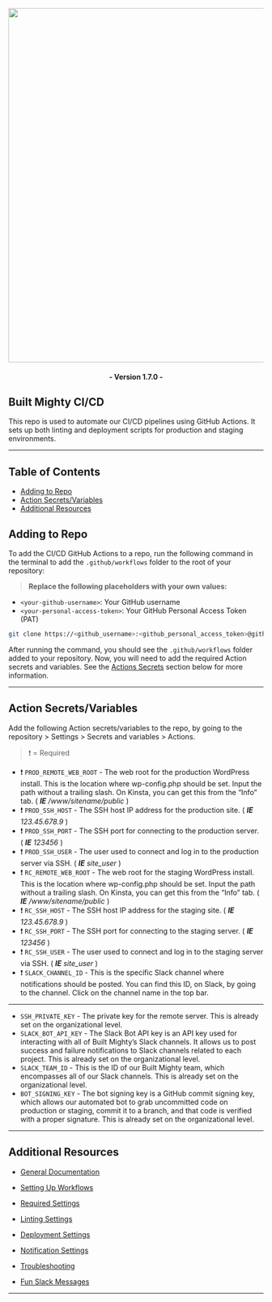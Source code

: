 
<p align="center"><a href="https://builtmighty.com" target="_blank"><img src="https://github.com/builtmighty/.github/assets/7398228/b866e098-b7e3-443c-9a97-68aa17804236" width="700"></a></p>

 <h4 align="center">- Version 1.7.0 -</h4>


## Built Mighty CI/CD

This repo is used to automate our CI/CD pipelines using GitHub Actions. It sets up both linting and deployment scripts for production and staging environments.

---

## Table of Contents

- [Adding to Repo](#adding-to-repo)
- [Action Secrets/Variables](#action-secrets-variables)
- [Additional Resources](#additional-resources)

## Adding to Repo

To add the CI/CD GitHub Actions to a repo, run the following command in the terminal to add the `.github/workflows` folder to the root of your repository:

> **Replace the following placeholders with your own values:**

- `<your-github-username>`: Your GitHub username
- `<your-personal-access-token>`: Your GitHub Personal Access Token (PAT)

```bash
git clone https://<github_username>:<github_personal_access_token>@github.com/builtmighty/.github.git && cd .github && rm -rf .git/ PULL_REQUEST_TEMPLATE.md rulesets/ && mkdir workflows && cd workflow_templates && mv * ../workflows && cd ../ && rm -rf workflow_templates && cd .. && rm -rf .github/README.md && git add .github && git commit -S -m "⚙️ Added CI/CD" && git push origin main
```

After running the command, you should see the `.github/workflows` folder added to your repository. Now, you will need to add the required Action secrets and variables. See the [Actions Secrets](#actions-secrets) section below for more information.

---

## Action Secrets/Variables

Add the following Action secrets/variables to the repo, by going to the repository > Settings > Secrets and variables >  Actions.

> ❗️ = Required

- ❗️ `PROD_REMOTE_WEB_ROOT` - The web root for the production WordPress install. This is the location where wp-config.php should be set. Input the path without a trailing slash. On Kinsta, you can get this from the “Info” tab. ( ***IE** /www/sitename/public* )
- ❗️ `PROD_SSH_HOST` - The SSH host IP address for the production site. ( ***IE** 123.45.678.9* )
- ❗️ `PROD_SSH_PORT` - The SSH port for connecting to the production server. ( ***IE** 123456* )
- ❗️ `PROD_SSH_USER` - The user used to connect and log in to the production server via SSH. ( ***IE** site_user* )
- ❗️ `RC_REMOTE_WEB_ROOT` - The web root for the staging WordPress install. This is the location where wp-config.php should be set. Input the path without a trailing slash. On Kinsta, you can get this from the “Info” tab. ( ***IE** /www/sitename/public* )
- ❗️ `RC_SSH_HOST` - The SSH host IP address for the staging site. ( ***IE** 123.45.678.9* )
- ❗️ `RC_SSH_PORT` - The SSH port for connecting to the staging server. ( ***IE** 123456* )
- ❗️ `RC_SSH_USER` - The user used to connect and log in to the staging server via SSH. ( ***IE** site_user* )
- ❗️ `SLACK_CHANNEL_ID` - This is the specific Slack channel where notifications should be posted. You can find this ID, on Slack, by going to the channel. Click on the channel name in the top bar.
---
- `SSH_PRIVATE_KEY` - The private key for the remote server. This is already set on the organizational level.
- `SLACK_BOT_API_KEY` - The Slack Bot API key is an API key used for interacting with all of Built Mighty’s Slack channels. It allows us to post success and failure notifications to Slack channels related to each project. This is already set on the organizational level.
- `SLACK_TEAM_ID` - This is the ID of our Built Mighty team, which encompasses all of our Slack channels. This is already set on the organizational level.
- `BOT_SIGNING_KEY` - The bot signing key is a GitHub commit signing key, which allows our automated bot to grab uncommitted code on production or staging, commit it to a branch, and that code is verified with a proper signature. This is already set on the organizational level.
---

## Additional Resources

- [General Documentation](https://builtmighty.atlassian.net/wiki/spaces/BMH/pages/70353150/GitHub+Automated+Linting+Deployment)

- [Setting Up Workflows](https://builtmighty.atlassian.net/wiki/spaces/BMH/pages/71369624/Setting+Up+Workflows)

- [Required Settings](https://builtmighty.atlassian.net/wiki/spaces/BMH/pages/71794695/Required+Settings)

- [Linting Settings](https://builtmighty.atlassian.net/wiki/spaces/BMH/pages/72089601/Linting+Settings)

- [Deployment Settings](https://builtmighty.atlassian.net/wiki/spaces/BMH/pages/90931206/Deployment+Settings)

- [Notification Settings](https://builtmighty.atlassian.net/wiki/spaces/BMH/pages/71598088/Notification+Settings)

- [Troubleshooting](https://builtmighty.atlassian.net/wiki/spaces/BMH/pages/71925773/Troubleshooting)

- [Fun Slack Messages](https://builtmighty.atlassian.net/wiki/spaces/BMH/pages/72187918/Fun+Slack+Messages)

---
